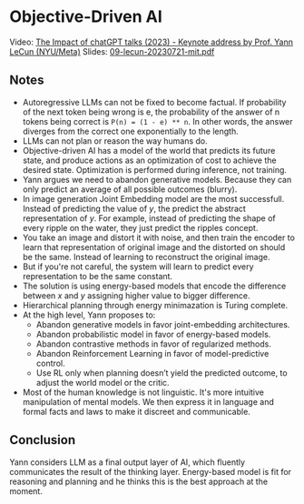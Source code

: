 # Objective-Driven AI

Video: [The Impact of chatGPT talks (2023) - Keynote address by Prof. Yann LeCun (NYU/Meta)](https://www.youtube.com/watch?v=vyqXLJsmsrk)
Slides: [09-lecun-20230721-mit.pdf](downloads/09-lecun-20230721-mit.pdf)

## Notes

- Autoregressive LLMs can not be fixed to become factual.
  If probability of the next token being wrong is e, the probability of
  the answer of n tokens being correct is ``P(n) = (1 - e) ** n``.
  In other words, the answer diverges from the correct one exponentially to the length.
- LLMs can not plan or reason the way humans do.
- Objective-driven AI has a model of the world that predicts its future state, and produce actions as an optimization of cost to achieve the desired state. Optimization is performed during inference, not training.
- Yann argues we need to abandon generative models.
  Because they can only predict an average of all possible outcomes (blurry).
- In image generation Joint Embedding model are the most successfull. Instead of predicting the value of *y*, the predict the abstract representation of *y*. For example, instead of predicting the shape of every ripple on the water, they just predict the ripples concept.
- You take an image and distort it with noise, and then train the encoder to learn that representation of original image and the distorted on should be the same. Instead of learning to reconstruct the original image.
- But if you're not careful, the system will learn to predict every representation to be the same constant.
- The solution is using energy-based models that encode the difference between *x* and *y* assigning higher value to bigger difference.
- Hierarchical planning through energy minimazation is Turing complete.
- At the high level, Yann proposes to:
  - Abandon generative models in favor joint-embedding architectures.
  - Abandon probabilistic model in favor of energy-based models.
  - Abandon contrastive methods in favor of regularized methods.
  - Abandon Reinforcement Learning in favor of model-predictive control.
  - Use RL only when planning doesn’t yield the predicted outcome, to adjust the world model or the critic.
- Most of the human knowledge is not linguistic.
  It's more intuitive manipulation of mental models.
  We then express it in language and formal facts and laws to make it discreet and communicable.

## Conclusion

Yann considers LLM as a final output layer of AI, which fluently communicates the result of the thinking layer.
Energy-based model is fit for reasoning and planning and he thinks this is the best approach at the moment.
